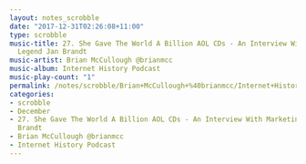 ```yaml
---
layout: notes_scrobble
date: "2017-12-31T02:26:08+11:00"
type: scrobble
music-title: 27. She Gave The World A Billion AOL CDs - An Interview With Marketing
  Legend Jan Brandt
music-artist: Brian McCullough @brianmcc
music-album: Internet History Podcast
music-play-count: "1"
permalink: /notes/scrobble/Brian+McCullough+%40brianmcc/Internet+History+Podcast/39175e5343ae0762e99f7fdddf23d93f8cbd8f07.html
categories:
- scrobble
- December
- 27. She Gave The World A Billion AOL CDs - An Interview With Marketing Legend Jan
  Brandt
- Brian McCullough @brianmcc
- Internet History Podcast
---
```

